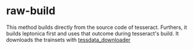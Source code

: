 # raw-build

This method builds directly from the source code of tesseract. Furthers, it builds leptonica first and uses that outcome during tesseract's build. It downloads the trainsets with [tessdata_downloader](https://github.com/zdenop/tessdata_downloader)